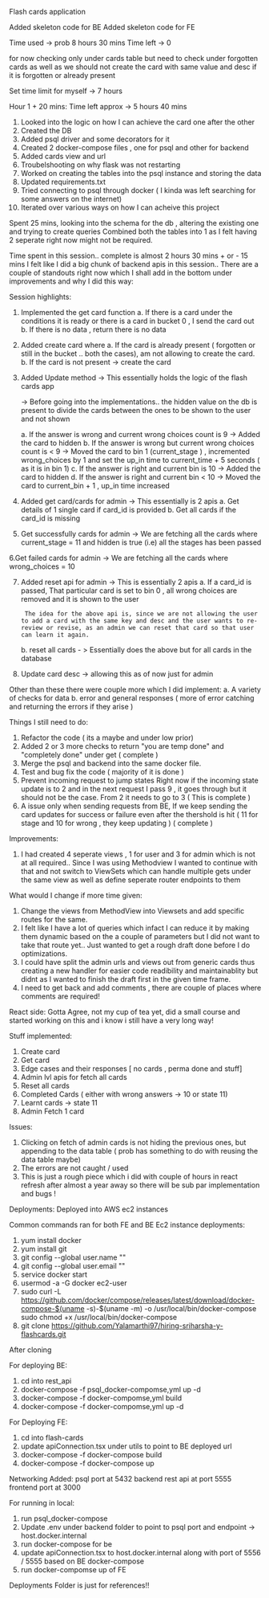 Flash cards application


Added skeleton code for BE
Added skeleton code for FE


Time used -> prob 8 hours 30 mins
Time left -> 0


for now checking only under cards table but need to check under forgotten cards as well as we should not create the card with same value and desc if it is forgotten or already present

Set time limit for myself -> 7 hours

Hour 1 + 20 mins:  Time left approx -> 5 hours 40 mins

1. Looked into the logic on how I can achieve the card one after the other
2. Created the DB
3. Added psql driver and some decorators for it
4. Created 2 docker-compose files , one for psql and other for backend
5. Added cards view and url
6. Troubelshooting on why flask was not restarting
7. Worked on creating the tables into the psql instance and storing the data
8. Updated requirements.txt
9. Tried connecting to psql through docker ( I kinda was left searching for some answers on the internet)
10. Iterated over various ways on how  I can acheive this project

Spent 25 mins, looking into the schema for the db , altering the existing one and trying to create queries
Combined both the tables into 1 as I felt having 2 seperate right now might not be required.

Time spent in this session.. complete is almost 2 hours 30 mins + or  - 15 mins
I felt like I did a big chunk of backend apis in this session..
There are a couple of standouts right now which I shall add in the bottom under improvements and why I did this way:

Session highlights:
1. Implemented the get card function
    a. If there is a card under the conditions it is ready or there is a card in bucket 0 , I send the card out
    b. If there is no data , return there is no data
2. Added create card where
    a. If the card is already present ( forgotten or still in the bucket .. both the cases), am not allowing to create the card.
    b. If the card is not present -> create the card
3. Added Update method -> This essentially holds the logic of the flash cards app

    -> Before going into the implementations.. the hidden value on the db is present to divide the cards between the ones to be shown to the user and not shown



    a. If the answer is wrong and current wrong choices count is 9 -> Added the card to hidden
    b. If the answer is wrong but current wrong choices count is < 9 -> Moved the card to bin 1 (current_stage ) , incremented wrong_choices by 1 and set the up_in time to current_time + 5 seconds ( as it is in bin 1)
    c. If the answer is right and current bin is 10 -> Added the card to hidden
    d. If the answer is right and current bin < 10  -> Moved the card to current_bin + 1 , up_in time increased

4. Added get card/cards for admin -> This essentially is 2 apis
    a. Get details of 1 single card if card_id is provided
    b. Get all cards if the card_id is missing

5. Get successfully cards for admin  ->  We are fetching all the cards where current_stage = 11 and hidden is true (i.e) all the stages has been passed

6.Get failed cards for admin  ->  We are fetching all the cards where wrong_choices = 10

7. Added reset api for admin -> This is essentially 2 apis
    a. If a card_id is passed, That particular card is set to bin 0 , all wrong choices are removed and it is shown to the user

        The idea for the above api is, since we are not allowing the user to add a card with the same key and desc and the user wants to re-review or revise, as an admin we can reset that card so that user can learn it again.

    b. reset all cards - > Essentially does the above but for all cards in the database

8. Update card desc -> allowing this as of now just for admin


Other than these there were couple more which I did implement:
a. A variety of checks for data
b. error and general responses ( more of error catching and returning the errors if they arise )

Things I still need to do:
1. Refactor the code ( its a maybe and under low prior)
2. Added 2 or 3 more checks to return "you are temp done" and "completely done" under get ( complete )
3. Merge the psql and backend into the same docker file.
4. Test and bug fix the code ( majority of it is done )
5. Prevent incoming request to jump states
    Right now if the incoming state update is to 2 and in the next request I pass 9 , it goes through but it should not be the case. From 2 it needs to go to 3 ( This is complete )
6. A issue only when sending requests from BE, If we keep sending the card updates for success or failure even after the thershold is hit ( 11 for stage and 10  for wrong , they keep updating ) ( complete )


Improvements:
1. I had created 4 seperate views , 1 for user and 3 for admin which is not at all required.. Since I was using Methodview I wanted to continue with that and not switch to ViewSets which can handle multiple gets under the same view as well as define seperate router endpoints to them


What would I change if more time given:
1. Change the views from MethodView into Viewsets and add specific routes for the same.
2. I felt like I have a lot of queries which infact I can reduce it by making them dynamic based on the a couple of parameters but I did not want to take that route yet.. Just wanted to get a rough draft done before I do optimizations.
3. I could have split the admin urls and views out from generic cards thus creating a new handler for easier code readibility and maintainablity but didnt as I wanted to finish the draft first in the given time frame.
4. I need to get back and add comments , there are couple of places where comments are required!


React side:
Gotta Agree, not my cup of tea yet, did a small course and started working on this and i know i still have a very long way!

Stuff implemented:
1. Create card
2. Get card
3. Edge cases and their responses [ no cards , perma done and stuff]
4. Admin lvl apis for fetch all cards
5. Reset all cards
6. Completed Cards ( either with wrong answers -> 10 or state 11)
7. Learnt cards -> state 11
8. Admin Fetch 1 card

Issues:
1. Clicking on fetch of admin cards is not hiding the previous ones, but appending to the data table ( prob has something to do with reusing the data table maybe)
2. The errors are not caught / used
3. This is just a rough piece which i did with couple of hours in react refresh after almost a year away so there will be sub par implementation and bugs !

Deployments:
Deployed into AWS ec2 instances

Common commands ran for both FE and BE Ec2 instance deployments:
1. yum install docker
2. yum install git
3. git config --global user.name ""
4. git config --global user.email ""
5. service docker start
6. usermod -a -G docker ec2-user
7. sudo curl -L https://github.com/docker/compose/releases/latest/download/docker-compose-$(uname -s)-$(uname -m) -o /usr/local/bin/docker-compose
sudo chmod +x /usr/local/bin/docker-compose
8. git clone https://github.com/Yalamarthi97/hiring-sriharsha-y-flashcards.git


After cloning

For deploying BE:
1. cd into rest_api
2. docker-compose -f psql_docker-compomse,yml up -d
3. docker-compose -f docker-compomse,yml build
4. docker-compose -f docker-compomse,yml up -d

For Deploying FE:
1. cd into flash-cards
2. update apiConnection.tsx under utils to point to BE deployed url
3. docker-compose -f docker-compose build
4. docker-compose -f docker-compose up


Networking Added:
psql port  at 5432
backend rest api at port 5555
frontend port at 3000

For running in local:
1. run psql_docker-compose
2. Update .env under backend folder to point to psql port and endpoint -> host.docker.internal
3. run docker-compose for be
4. update apiConnection.tsx to host.docker.internal along with port of 5556 / 5555 based on BE docker-compose
5. run docker-compomse up of FE


Deployments Folder is just for references!!
